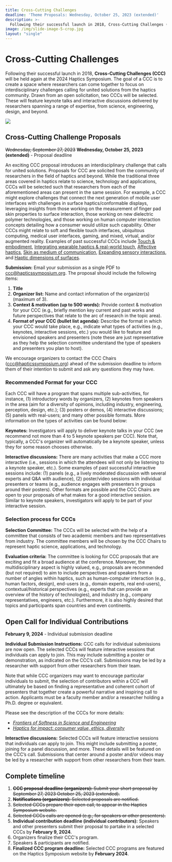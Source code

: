 ```yaml
---
title: Cross-Cutting Challenges
deadline: 'Theme Proposals: Wednesday, October 25, 2023 (extended)'
description: >-
  Following their successful launch in 2018, Cross-Cutting Challenges (CCC) will be held again at the 2024 Haptics Symposium.
image: /img/slide-image-5-crop.jpg
layout: "single"
---
```

# Cross-Cutting Challenges

Following their successful launch in 2018, **Cross-Cutting Challenges (CCC)** will be held again at the 2024 Haptics Symposium. The goal of a CCC is to create a space where researchers can come together to focus on interdisciplinary challenges calling for united solutions from the haptics community. Drawn from an open solicitation, two CCCs will be selected. These will feature keynote talks and interactive discussions delivered by researchers spanning a range of expertise, from science, engineering, design, and beyond.

![](/img/ccc-thumb.jpg)

## Cross-Cutting Challenge Proposals

~~Wednesday, September 27, 2023~~ **Wednesday, October 25, 2023 (extended)** - Proposal deadline

An exciting CCC proposal introduces an interdisciplinary challenge that calls for united solutions. Proposals for CCC are solicited from the community of researchers in the field of haptics and beyond. While the traditional three areas covered in haptics relate to science, technology and applications, CCCs will be selected such that researchers from each of the aforementioned areas can present in the same session. For example, a CCC might explore challenges that connect the next generation of mobile user interfaces with challenges in surface haptics/conformable displays, leveraging insights from those working on the measurement of finger pad skin properties to surface interaction, those working on new dielectric polymer technologies, and those working on human computer interaction concepts detailing how a consumer would utilize such capability. Other CCCs might relate to soft and flexible touch interfaces, ubiquitous computing, medical user interfaces, gaming, and mixed, virtual, and/or augmented reality. Examples of past successful CCCs include [Touch & embodiment](https://2022.hapticssymposium.org/program/ccc-theme1/), [Integrating wearable haptics & real-world touch](https://2022.hapticssymposium.org/program/ccc-theme2/), [Affective haptics](https://2020.hapticssymposium.org/program/ccc-theme-1-feeling/), [Skin as medium of communication](https://2020.hapticssymposium.org/program/ccc-theme-2-communication/), [Expanding sensory interactions](https://2018.hapticssymposium.org/ccc1), and [Haptic dimensions of surfaces](http://2018.hapticssymposium.org/ccc2).

**Submission:** Email your submission as a single PDF to ccc@hapticssymposium.org. The proposal should include the following items:
1. **Title**
1. **Organizer list:** Name and contact information of the organizer(s) (maximum of 3).
1. **Context & motivation (up to 500 words):** Provide context & motivation for your CCC (e.g., briefly mention key current and past works and future perspectives that relate to the arc of research in the topic area).
1. **Format of your CCC (bullet list agenda):** Describe the format in which your CCC would take place, e.g., indicate what types of activities (e.g., keynotes, interactive sessions, etc.) you would like to feature and envisioned speakers and presenters (note these are just representative as they help the selection committee understand the type of speakers and presenters you plan to host).

We encourage organizers to contact the CCC Chairs (ccc@hapticssymposium.org) ahead of the submission deadline to inform them of their intention to submit and ask any questions they may have.

### Recommended Format for your CCC

Each CCC will have a program that spans multiple sub-activities, for instance, (1) introductory words by organizers, (2) keynotes from speakers in the area (aim for a diversity of opinions, including industry, engineering, perception, design, etc.); (3) posters or demos, (4) interactive discussions; (5) panels with real-users; and many other possible formats. More information on the types of activities can be found below:

**Keynotes:** Investigators will apply to deliver keynote talks in your CCC (we recommend not more than 4 to 5 keynote speakers per CCC). Note that, typically, a CCC's organizer will automatically be a keynote speaker, unless they for some reason chooses otherwise.

**Interactive discussions:** There are many activities that make a CCC more interactive (i.e., sessions in which the attendees will not only be listening to a keynote speaker, etc.). Some examples of past successful interactive sessions include: (1) panels (e.g., a lively moderated discussion with several experts and Q&A with audience), (2) poster/video sessions with individual presenters or teams (e.g., audience engages with presenters in groups around their posters). Other formats are possible and the CCC Chairs are open to your proposals of what makes for a good interactive session. Similar to keynote speakers, investigators will apply to be part of your interactive session.

### Selection process for CCCs

**Selection Committee:** The CCCs will be selected with the help of a committee that consists of two academic members and two representatives from industry. The committee members will be chosen by the CCC Chairs to represent haptic science, applications, and technology.

**Evaluation criteria:** The committee is looking for CCC proposals that are exciting and fit a broad audience at the conference. Moreover, the multidisciplinary aspect is highly valued, e.g., proposals are recommended (but not required) to aim to include perspectives and speakers from a number of angles within haptics, such as human-computer interaction (e.g., human factors, design), end-users (e.g., domain experts, real end-users), contextual/historical perspectives (e.g., experts that can provide an overview of the history of technologies), and industry (e.g., company representatives, engineers, etc.). Furthermore, it is also highly desired that topics and participants span countries and even continents.

## Open Call for Individual Contributions

**February 9, 2024** - Individual submission deadline

**Individual Submission Instructions:** CCC calls for individual submissions are now open. The selected CCCs will feature interactive sessions that individuals can apply to join. This may include submitting a poster or demonstration, as indicated on the CCC’s call. Submissions may be led by a researcher with support from other researchers from their team. 

Note that while CCC organizers may want to encourage particular individuals to submit, the selection of contributors within a CCC will ultimately be based on finding a representative and coherent cohort of presenters that together create a powerful narrative and inspiring call to action. Applicants must be a faculty member and/or a researcher holding a Ph.D. degree or equivalent.

Please see the description of the CCCs for more details:
* *[Frontiers of Softness in Science and Engineering](./frontiers-of-softness/)*
* *[Haptics for impact: consumer value, ethics, diversity](./haptics-for-impact/)*

**Interactive discussions:** Selected CCCs will feature interactive sessions that individuals can apply to join. This might include submitting a poster, joining for a panel discussion, and more. These details will be featured on the CCC’s call. Submissions that center around a poster and/or videos may be led by a researcher with support from other researchers from their team.

## Complete timeline

1. ~~**CCC proposal deadline (organizers):** Submit your short proposal by ~~September 27, 2023~~ October 25, 2023 (extended).~~
1. ~~**Notifications (organizers):** Selected proposals are notified.~~
1. ~~Selected CCCs prepare their open call, to appear in the Haptics Symposium website.~~
1. ~~Selected CCCs calls are opened (e.g., for speakers or other presenters).~~
1. **Individual contribution deadline (individual contributors):** Speakers and other presenters submit their proposal to partake in a selected  CCCs by **February 9, 2024**.
1. Organizers finalize their CCC's program.
1. Speakers & participants are notified.
1. **Finalized CCC program deadline:** Selected CCC programs are featured on the Haptics Symposium website by **February 2024**.